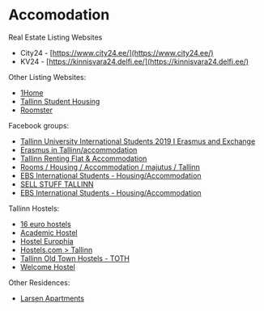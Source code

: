 # Accomodation


Real Estate Listing Websites
- City24 - [https://www.city24.ee/](https://www.city24.ee/)
- KV24 - [https://kinnisvara24.delfi.ee/](https://kinnisvara24.delfi.ee/)

Other Listing Websites:
- [1Home](https://1home.eu/rooms/?location=Tallinn)
- [Tallinn Student Housing](http://tallinnstudent.eu/about)
- [Roomster](https://www.roomster.com/haveshare/tallinn/)

Facebook groups:
- [Tallinn University International Students 2019 I Erasmus and Exchange](https://www.facebook.com/groups/906785089476180/)
- [Erasmus in Tallinn/accommodation](https://www.facebook.com/groups/240149779384739/)
- [Tallinn Renting Flat & Accommodation](https://www.facebook.com/groups/309361605906104/)
- [Rooms / Housing / Accommodation / majutus / Tallinn](https://www.facebook.com/groups/537570133066696/)
- [EBS International Students - Housing/Accommodation](https://www.facebook.com/groups/EBSinternationalhousing/)
- [SELL STUFF TALLINN](https://www.facebook.com/groups/927236807325479/)
- [EBS International Students - Housing/Accommodation](https://www.facebook.com/groups/EBSinternationalhousing/)

Tallinn Hostels:
- [16 euro hostels](http://16eur.ee/)
- [Academic Hostel](https://www.academichostel.com/en/)
- [Hostel Europhia](http://euphoria.traveller.ee/)
- [Hostels.com > Tallinn](http://www.hostels.com/tallinn/estonia)
- [Tallinn Old Town Hostels - TOTH](http://toth.ee/)
- [Welcome Hostel](https://welcomehostel.ee/en/)

Other Residences:
- [Larsen Apartments](https://apartments.larsen.ee/)

